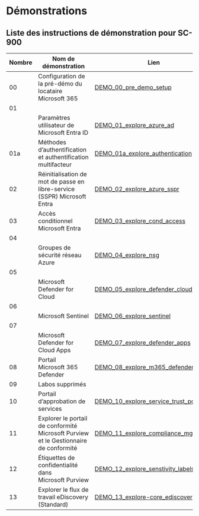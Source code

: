 
# Démonstrations

## Liste des instructions de démonstration pour SC-900

| **Nombre** | **Nom de démonstration** | **Lien** |
|------|---------|----|
| 00 | Configuration de la pré-démo du locataire Microsoft 365 | [DEMO_00_pre_demo_setup](DEMO_00_pre_demo_setup.md) |
| 01
           | Paramètres utilisateur de Microsoft Entra ID  | [DEMO_01_explore_azure_ad](DEMO_01_explore_azure_ad.md) |
| 01a | Méthodes d’authentification et authentification multifacteur | [DEMO_01a_explore_authentication](DEMO_01a_explore_authentication.md) |
| 02 | Réinitialisation de mot de passe en libre-service (SSPR) Microsoft Entra  | [DEMO_02_explore_azure_sspr](DEMO_02_explore_azure_sspr.md) |
| 03 | Accès conditionnel Microsoft Entra  | [DEMO_03_explore_cond_access](DEMO_03_explore_cond_access.md) |
| 04
           | Groupes de sécurité réseau Azure  | [DEMO_04_explore_nsg](DEMO_04_explore_nsg.md) |
| 05
           | Microsoft Defender for Cloud  | [DEMO_05_explore_defender_cloud](DEMO_05_explore_defender_cloud.md) |
| 06
           | Microsoft Sentinel  | [DEMO_06_explore_sentinel](DEMO_06_explore_sentinel.md) |
| 07
           | Microsoft Defender for Cloud Apps  | [DEMO_07_explore_defender_apps](DEMO_07_explore_defender_apps.md) |
| 08 | Portail Microsoft 365 Defender  | [DEMO_08_explore_m365_defender_portal](DEMO_08_explore_m365_defender_portal.md) |
| 09 | Labos supprimés |  |
| 10 | Portail d’approbation de services  | [DEMO_10_explore_service_trust_portal](DEMO_10_explore_service_trust_portal.md) |
| 11 | Explorer le portail de conformité Microsoft Purview et le Gestionnaire de conformité  | [DEMO_11_explore_compliance_mgr](DEMO_11_explore_compliance_mgr.md) |
| 12 | Étiquettes de confidentialité dans Microsoft Purview  | [DEMO_12_explore_senstivity_labels](DEMO_12_explore_senstivity_labels.md) |
| 13 | Explorer le flux de travail eDiscovery (Standard)  | [DEMO_13_explore-core_ediscovery](DEMO_13_explore-core_ediscovery.md) |
